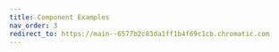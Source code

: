 ```yaml
---
title: Component Examples
nav_order: 3
redirect_to: https://main--6577b2c83da1ff1b4f69c1cb.chromatic.com
---
```


